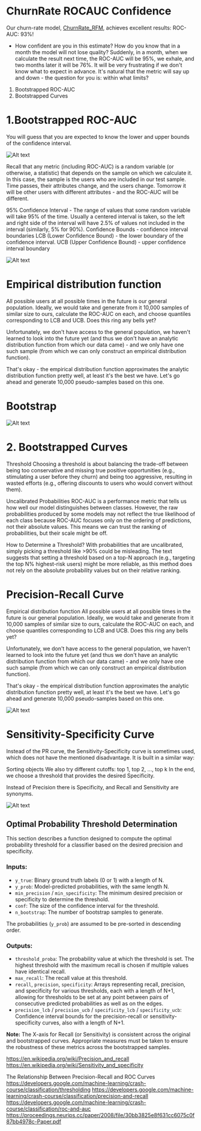 # ChurnRate ROCAUC Confidence

Our churn-rate model, [ChurnRate_RFM](https://github.com/apovalov/ChurnRate_RFM), achieves excellent results: ROC-AUC: 93%!


- How confident are you in this estimate? How do you know that in a month the model will not lose quality? Suddenly, in a month, when we calculate the result next time, the ROC-AUC will be 95%, we exhale, and two months later it will be 76%. It will be very frustrating if we don't know what to expect in advance. It's natural that the metric will say up and down - the question for you is: within what limits?

1. Bootstrapped ROC-AUC
2. Bootstrapped Curves


# 1.Bootstrapped ROC-AUC


You will guess that you are expected to know the lower and upper bounds of the confidence interval.

![Alt text](/img/image.png)

Recall that any metric (including ROC-AUC) is a random variable (or otherwise, a statistic) that depends on the sample on which we calculate it. In this case, the sample is the users who are included in our test sample. Time passes, their attributes change, and the users change. Tomorrow it will be other users with different attributes - and the ROC-AUC will be different.

95% Confidence Interval - The range of values that some random variable will take 95% of the time. Usually a centered interval is taken, so the left and right side of the interval will have 2.5% of values not included in the interval (similarly, 5% for 90%).
Confidence Bounds - confidence interval boundaries
LCB (Lower Confidence Bound) - the lower boundary of the confidence interval.
UCB (Upper Confidence Bound) - upper confidence interval boundary

![Alt text](/img/image-1.png)

# Empirical distribution function

All possible users at all possible times in the future is our general population.  Ideally, we would take and generate from it 10,000 samples of similar size to ours, calculate the ROC-AUC on each, and choose quantiles corresponding to LCB and UCB. Does this ring any bells yet?

Unfortunately, we don't have access to the general population, we haven't learned to look into the future yet (and thus we don't have an analytic distribution function from which our data came) - and we only have one such sample (from which we can only construct an empirical distribution function).

That's okay - the empirical distribution function approximates the analytic distribution function pretty well, at least it's the best we have. Let's go ahead and generate 10,000 pseudo-samples based on this one.

# Bootstrap

![Alt text](/img/image-2.png)


# 2. Bootstrapped Curves

Threshold
Choosing a threshold is about balancing the trade-off between being too conservative and missing true positive opportunities (e.g., stimulating a user before they churn) and being too aggressive, resulting in wasted efforts (e.g., offering discounts to users who would convert without them).

Uncalibrated Probabilities
ROC-AUC is a performance metric that tells us how well our model distinguishes between classes. However, the raw probabilities produced by some models may not reflect the true likelihood of each class because ROC-AUC focuses only on the ordering of predictions, not their absolute values. This means we can trust the ranking of probabilities, but their scale might be off.

How to Determine a Threshold?
With probabilities that are uncalibrated, simply picking a threshold like >90% could be misleading. The text suggests that setting a threshold based on a top-N approach (e.g., targeting the top N% highest-risk users) might be more reliable, as this method does not rely on the absolute probability values but on their relative ranking.

# Precision-Recall Curve

Empirical distribution function
All possible users at all possible times in the future is our general population.  Ideally, we would take and generate from it 10,000 samples of similar size to ours, calculate the ROC-AUC on each, and choose quantiles corresponding to LCB and UCB. Does this ring any bells yet?

Unfortunately, we don't have access to the general population, we haven't learned to look into the future yet (and thus we don't have an analytic distribution function from which our data came) - and we only have one such sample (from which we can only construct an empirical distribution function).

That's okay - the empirical distribution function approximates the analytic distribution function pretty well, at least it's the best we have. Let's go ahead and generate 10,000 pseudo-samples based on this one.

![Alt text](/img/image-3.png)

# Sensitivity-Specificity Curve

Instead of the PR curve, the Sensitivity-Specificity curve is sometimes used, which does not have the mentioned disadvantage. It is built in a similar way:

Sorting objects
We also try different cutoffs: top 1, top 2, ..., top k
In the end, we choose a threshold that provides the desired Specificity.

Instead of Precision there is Specificity, and Recall and Sensitivity are synonyms.

![Alt text](/img/image-4.png)

## Optimal Probability Threshold Determination

This section describes a function designed to compute the optimal probability threshold for a classifier based on the desired precision and specificity.

### Inputs:

- `y_true`: Binary ground truth labels (0 or 1) with a length of N.
- `y_prob`: Model-predicted probabilities, with the same length N.
- `min_precision` / `min_specificity`: The minimum desired precision or specificity to determine the threshold.
- `conf`: The size of the confidence interval for the threshold.
- `n_bootstrap`: The number of bootstrap samples to generate.

The probabilities (`y_prob`) are assumed to be pre-sorted in descending order.

### Outputs:

- `threshold_proba`: The probability value at which the threshold is set. The highest threshold with the maximum recall is chosen if multiple values have identical recall.
- `max_recall`: The recall value at this threshold.
- `recall`, `precision`, `specificity`: Arrays representing recall, precision, and specificity for various thresholds, each with a length of N+1, allowing for thresholds to be set at any point between pairs of consecutive predicted probabilities as well as on the edges.
- `precision_lcb` / `precision_ucb` / `specificity_lcb` / `specificity_ucb`: Confidence interval bounds for the precision-recall or sensitivity-specificity curves, also with a length of N+1.

**Note:** The X-axis for Recall (or Sensitivity) is consistent across the original and bootstrapped curves. Appropriate measures must be taken to ensure the robustness of these metrics across the bootstrapped samples.

https://en.wikipedia.org/wiki/Precision_and_recall
https://en.wikipedia.org/wiki/Sensitivity_and_specificity

The Relationship Between Precision-Recall and ROC Curves
https://developers.google.com/machine-learning/crash-course/classification/thresholding
https://developers.google.com/machine-learning/crash-course/classification/precision-and-recall
https://developers.google.com/machine-learning/crash-course/classification/roc-and-auc
https://proceedings.neurips.cc/paper/2008/file/30bb3825e8f631cc6075c0f87bb4978c-Paper.pdf
